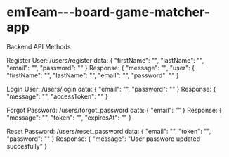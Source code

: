 # emTeam---board-game-matcher-app

Backend API Methods

Register User: /users/register
data: {
	"firstName": "",
	"lastName": "",
	"email": "",
	"password": ""
}
Response: {
	"message": "",
 	 "user": {
    	"firstName": "",
    	"lastName": "",
    	"email": "",
    	"password": ""
}

Login User: /users/login
data: {
  	"email": "",
	"password": ""
}
Response: {
	"message": "",
  	"accessToken": ""
}

Forgot Password: /users/forgot_password
data: {
  "email": ""
}
Response: {
	"message": "",
  	"token": "",
 	"expiresAt": ""
}

Reset Password: /users/reset_password
data: {
  	"email": "",
	"token": "",
	"password": ""
}
Response: {
	"message": "User password updated succesfully"
}

